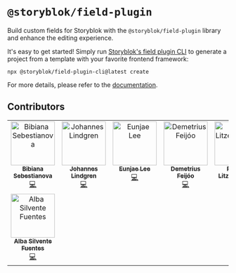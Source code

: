 # `@storyblok/field-plugin`

Build custom fields for Storyblok with the `@storyblok/field-plugin` library and enhance the editing experience.

It's easy to get started! Simply run [Storyblok's field plugin CLI](https://www.storyblok.com/docs/plugins/field-plugins/create) to generate a project from a template with your favorite frontend framework:

```shell
npx @storyblok/field-plugin-cli@latest create
```

For more details, please refer to the [documentation](https://www.storyblok.com/docs/plugins/field-plugins/introduction).

## Contributors

<!-- ALL-CONTRIBUTORS-LIST:START - Do not remove or modify this section -->
<!-- prettier-ignore-start -->
<!-- markdownlint-disable -->
<table>
  <tbody>
    <tr>
      <td align="center" valign="top" width="16.66%"><a href="https://bibidev.vercel.app/"><img src="https://avatars.githubusercontent.com/u/17590227?v=4?s=100" width="100px;" alt="Bibiana Sebestianova"/><br /><sub><b>Bibiana Sebestianova</b></sub></a><br /><a href="#code-BibiSebi" title="Code">💻</a></td>
      <td align="center" valign="top" width="16.66%"><a href="https://github.com/johannes-lindgren"><img src="https://avatars.githubusercontent.com/u/14206504?v=4?s=100" width="100px;" alt="Johannes Lindgren"/><br /><sub><b>Johannes Lindgren</b></sub></a><br /><a href="#code-johannes-lindgren" title="Code">💻</a></td>
      <td align="center" valign="top" width="16.66%"><a href="https://twitter.com/eunjae_lee"><img src="https://avatars.githubusercontent.com/u/499898?v=4?s=100" width="100px;" alt="Eunjae Lee"/><br /><sub><b>Eunjae Lee</b></sub></a><br /><a href="#code-eunjae-lee" title="Code">💻</a></td>
      <td align="center" valign="top" width="16.66%"><a href="https://www.linkedin.com/in/demetriusfeijoo/"><img src="https://avatars.githubusercontent.com/u/1240591?v=4?s=100" width="100px;" alt="Demetrius Feijóo"/><br /><sub><b>Demetrius Feijóo</b></sub></a><br /><a href="#code-demetriusfeijoo" title="Code">💻</a></td>
      <td align="center" valign="top" width="16.66%"><a href="https://www.bendcircular.com"><img src="https://avatars.githubusercontent.com/u/2835032?v=4?s=100" width="100px;" alt="Philipp Litzenberger"/><br /><sub><b>Philipp Litzenberger</b></sub></a><br /><a href="#code-plitzenberger" title="Code">💻</a></td>
      <td align="center" valign="top" width="16.66%"><a href="https://hoera.dev"><img src="https://avatars.githubusercontent.com/u/14295796?v=4?s=100" width="100px;" alt="Samuel Höra"/><br /><sub><b>Samuel Höra</b></sub></a><br /><a href="#bug-hoersamu" title="Bug reports">🐛</a> <a href="#code-hoersamu" title="Code">💻</a></td>
    </tr>
    <tr>
      <td align="center" valign="top" width="16.66%"><a href="https://links.dawntraoz.com/"><img src="https://avatars.githubusercontent.com/u/36744484?v=4?s=100" width="100px;" alt="Alba Silvente Fuentes"/><br /><sub><b>Alba Silvente Fuentes</b></sub></a><br /><a href="#code-Dawntraoz" title="Code">💻</a></td>
    </tr>
  </tbody>
</table>

<!-- markdownlint-restore -->
<!-- prettier-ignore-end -->

<!-- ALL-CONTRIBUTORS-LIST:END -->
